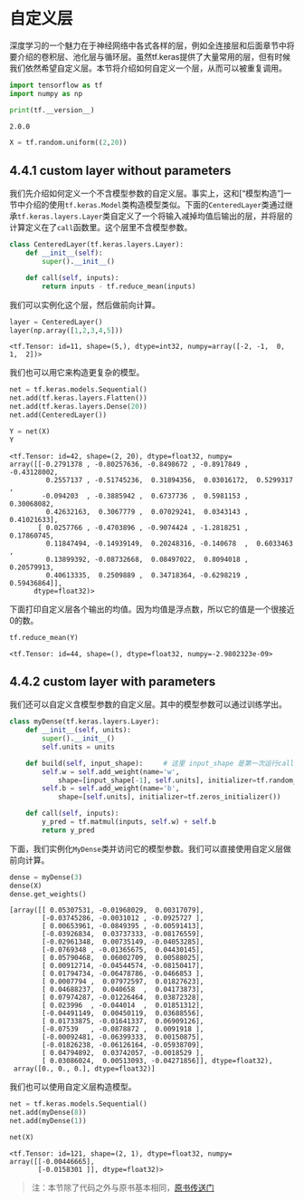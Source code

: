 
# 自定义层

深度学习的一个魅力在于神经网络中各式各样的层，例如全连接层和后面章节中将要介绍的卷积层、池化层与循环层。虽然tf.keras提供了大量常用的层，但有时候我们依然希望自定义层。本节将介绍如何自定义一个层，从而可以被重复调用。


```python
import tensorflow as tf
import numpy as np

print(tf.__version__)
```

    2.0.0



```python
X = tf.random.uniform((2,20))
```

## 4.4.1 custom layer without parameters

我们先介绍如何定义一个不含模型参数的自定义层。事实上，这和[“模型构造”]一节中介绍的使用`tf.keras.Model`类构造模型类似。下面的`CenteredLayer`类通过继承`tf.keras.layers.Layer`类自定义了一个将输入减掉均值后输出的层，并将层的计算定义在了`call`函数里。这个层里不含模型参数。


```python
class CenteredLayer(tf.keras.layers.Layer):
    def __init__(self):
        super().__init__()

    def call(self, inputs):
        return inputs - tf.reduce_mean(inputs)
```

我们可以实例化这个层，然后做前向计算。


```python
layer = CenteredLayer()
layer(np.array([1,2,3,4,5]))
```




    <tf.Tensor: id=11, shape=(5,), dtype=int32, numpy=array([-2, -1,  0,  1,  2])>



我们也可以用它来构造更复杂的模型。


```python
net = tf.keras.models.Sequential()
net.add(tf.keras.layers.Flatten())
net.add(tf.keras.layers.Dense(20))
net.add(CenteredLayer())

Y = net(X)
Y
```




    <tf.Tensor: id=42, shape=(2, 20), dtype=float32, numpy=
    array([[-0.2791378 , -0.80257636, -0.8498672 , -0.8917849 , -0.43128002,
             0.2557137 , -0.51745236,  0.31894356,  0.03016172,  0.5299317 ,
            -0.094203  , -0.3885942 ,  0.6737736 ,  0.5981153 ,  0.30068082,
             0.42632163,  0.3067779 ,  0.07029241,  0.0343143 ,  0.41021633],
           [ 0.0257766 , -0.4703896 , -0.9074424 , -1.2818251 ,  0.17860745,
             0.11847494, -0.14939149,  0.20248316, -0.140678  ,  0.6033463 ,
             0.13899392, -0.08732668,  0.08497022,  0.8094018 ,  0.20579913,
             0.40613335,  0.2509889 ,  0.34718364, -0.6298219 ,  0.59436864]],
          dtype=float32)>



下面打印自定义层各个输出的均值。因为均值是浮点数，所以它的值是一个很接近0的数。


```python
tf.reduce_mean(Y)
```




    <tf.Tensor: id=44, shape=(), dtype=float32, numpy=-2.9802323e-09>



## 4.4.2 custom layer with parameters

我们还可以自定义含模型参数的自定义层。其中的模型参数可以通过训练学出。


```python
class myDense(tf.keras.layers.Layer):
    def __init__(self, units):
        super().__init__()
        self.units = units

    def build(self, input_shape):     # 这里 input_shape 是第一次运行call()时参数inputs的形状
        self.w = self.add_weight(name='w',
            shape=[input_shape[-1], self.units], initializer=tf.random_normal_initializer())
        self.b = self.add_weight(name='b',
            shape=[self.units], initializer=tf.zeros_initializer())

    def call(self, inputs):
        y_pred = tf.matmul(inputs, self.w) + self.b
        return y_pred
```

下面，我们实例化`MyDense`类并访问它的模型参数。我们可以直接使用自定义层做前向计算。


```python
dense = myDense(3)
dense(X)
dense.get_weights()
```




    [array([[ 0.05307531, -0.01968029,  0.00317079],
            [-0.03745286, -0.0031012 , -0.0925727 ],
            [ 0.00653961, -0.0849395 , -0.00591413],
            [-0.03926834,  0.03737333, -0.08176559],
            [-0.02961348,  0.00735149, -0.04053285],
            [-0.0769348 , -0.01365675,  0.04430145],
            [ 0.05790468,  0.06002709,  0.00588025],
            [ 0.00912714, -0.04544574, -0.08150417],
            [ 0.01794734, -0.06478786, -0.0466853 ],
            [ 0.0007794 ,  0.07972597,  0.01827623],
            [ 0.04688237,  0.040658  ,  0.04173873],
            [ 0.07974287, -0.01226464,  0.03872328],
            [ 0.023996  , -0.044014  ,  0.01851312],
            [-0.04491149,  0.00450119,  0.03688556],
            [ 0.01733875, -0.01641337,  0.06909126],
            [-0.07539   , -0.0878872 ,  0.0091918 ],
            [-0.00092481, -0.06399333,  0.00150875],
            [-0.01826238, -0.06126164, -0.05938709],
            [ 0.04794892,  0.03742057, -0.0018529 ],
            [ 0.03086024,  0.00513093, -0.04271856]], dtype=float32),
     array([0., 0., 0.], dtype=float32)]



我们也可以使用自定义层构造模型。


```python
net = tf.keras.models.Sequential()
net.add(myDense(8))
net.add(myDense(1))

net(X)
```




    <tf.Tensor: id=121, shape=(2, 1), dtype=float32, numpy=
    array([[-0.00446665],
           [-0.0158301 ]], dtype=float32)>


> 注：本节除了代码之外与原书基本相同，[原书传送门](https://zh.d2l.ai/chapter_deep-learning-computation/custom-layer.html)